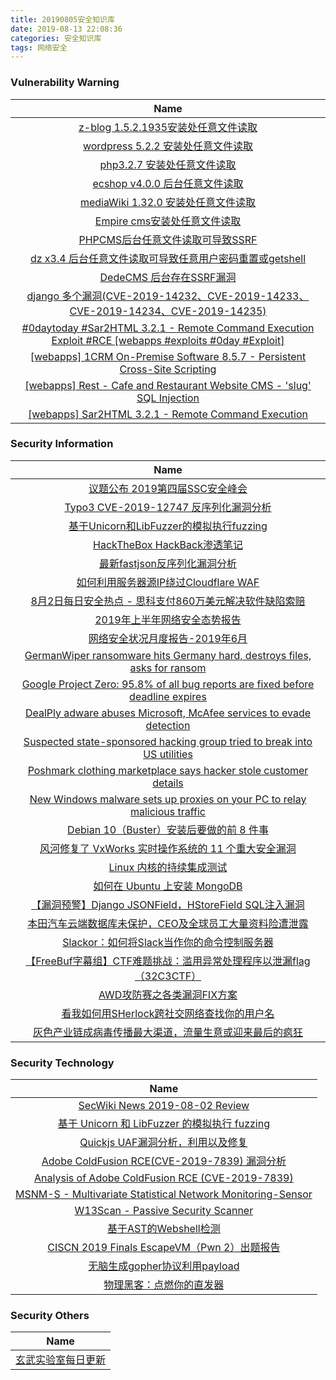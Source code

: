 ```yaml
---
title: 20190805安全知识库
date: 2019-08-13 22:08:36
categories: 安全知识库
tags: 网络安全
---
```

###  						       							Vulnerability Warning

|                             Name                             |
| :----------------------------------------------------------: |
|[z-blog 1.5.2.1935安装处任意文件读取](https://www.seebug.org/vuldb/ssvid-98053)|
|[wordpress 5.2.2 安装处任意文件读取](https://www.seebug.org/vuldb/ssvid-98052)|
|[php3.2.7 安装处任意文件读取](https://www.seebug.org/vuldb/ssvid-98051)|
|[ecshop v4.0.0 后台任意文件读取](https://www.seebug.org/vuldb/ssvid-98050)|
|[mediaWiki 1.32.0 安装处任意文件读取](https://www.seebug.org/vuldb/ssvid-98048)|
|[Empire cms安装处任意文件读取](https://www.seebug.org/vuldb/ssvid-98047)|
|[PHPCMS后台任意文件读取可导致SSRF](https://www.seebug.org/vuldb/ssvid-98046)|
|[dz x3.4 后台任意文件读取可导致任意用户密码重置或getshell](https://www.seebug.org/vuldb/ssvid-98045)|
|[DedeCMS 后台存在SSRF漏洞](https://www.seebug.org/vuldb/ssvid-98044)|
|[django 多个漏洞(CVE-2019-14232、CVE-2019-14233、CVE-2019-14234、CVE-2019-14235)](https://www.seebug.org/vuldb/ssvid-98043)|
|[#0daytoday #Sar2HTML 3.2.1 - Remote Command Execution Exploit #RCE  [webapps #exploits  #0day #Exploit]](http://0day.today/exploits/33071)|
|[[webapps] 1CRM On-Premise Software 8.5.7 - Persistent Cross-Site Scripting](https://www.exploit-db.com/exploits/47206)|
|[[webapps] Rest - Cafe and Restaurant Website CMS - 'slug' SQL Injection](https://www.exploit-db.com/exploits/47205)|
|[[webapps] Sar2HTML 3.2.1 - Remote Command Execution](https://www.exploit-db.com/exploits/47204)|

### 						        							Security Information
|                             Name                                    |
| :----------------------------------------------------------: |
|[议题公布  2019第四届SSC安全峰会](https://www.anquanke.com/post/id/177120)|
|[Typo3 CVE-2019-12747 反序列化漏洞分析](https://www.anquanke.com/post/id/183329)|
|[基于Unicorn和LibFuzzer的模拟执行fuzzing](https://www.anquanke.com/post/id/183307)|
|[HackTheBox HackBack渗透笔记](https://www.anquanke.com/post/id/183237)|
|[最新fastjson反序列化漏洞分析](https://www.anquanke.com/post/id/183197)|
|[如何利用服务器源IP绕过Cloudflare WAF](https://www.anquanke.com/post/id/183238)|
|[8月2日每日安全热点 - 思科支付860万美元解决软件缺陷索赔](https://www.anquanke.com/post/id/183294)|
|[2019年上半年网络安全态势报告](https://www.secpulse.com/archives/110146.html)|
|[网络安全状况月度报告-2019年6月](https://www.secpulse.com/archives/109575.html)|
|[GermanWiper ransomware hits Germany hard, destroys files, asks for ransom](https://www.zdnet.com/article/germanwiper-ransomware-hits-germany-hard-destroys-files-asks-for-ransom/#ftag=RSSbaffb68)|
|[Google Project Zero: 95.8% of all bug reports are fixed before deadline expires](https://www.zdnet.com/article/google-project-zero-95-8-of-all-bug-reports-are-fixed-before-deadline-expires/#ftag=RSSbaffb68)|
|[DealPly adware abuses Microsoft, McAfee services to evade detection](https://www.zdnet.com/article/dealply-adware-abuses-microsoft-mcafee-services-to-evade-detection/#ftag=RSSbaffb68)|
|[Suspected state-sponsored hacking group tried to break into US utilities](https://www.zdnet.com/article/suspected-state-sponsored-hacking-group-tried-to-break-into-us-utilities/#ftag=RSSbaffb68)|
|[Poshmark clothing marketplace says hacker stole customer details](https://www.zdnet.com/article/poshmark-clothing-marketplace-says-hacker-stole-customer-details/#ftag=RSSbaffb68)|
|[New Windows malware sets up proxies on your PC to relay malicious traffic](https://www.zdnet.com/article/new-windows-malware-sets-up-proxies-on-your-pc-to-relay-malicious-traffic/#ftag=RSSbaffb68)|
|[Debian 10（Buster）安装后要做的前 8 件事](https://linux.cn/article-11178-1.html?utm_source=rss&utm_medium=rss)|
|[风河修复了 VxWorks 实时操作系统的 11 个重大安全漏洞](https://linux.cn/article-11177-1.html?utm_source=rss&utm_medium=rss)|
|[Linux 内核的持续集成测试](https://linux.cn/article-11176-1.html?utm_source=rss&utm_medium=rss)|
|[如何在 Ubuntu 上安装 MongoDB](https://linux.cn/article-11175-1.html?utm_source=rss&utm_medium=rss)|
|[【漏洞预警】Django JSONField，HStoreField SQL注入漏洞](https://www.freebuf.com/vuls/210257.html)|
|[本田汽车云端数据库未保护，CEO及全球员工大量资料险遭泄露](https://www.freebuf.com/news/210249.html)|
|[Slackor：如何将Slack当作你的命令控制服务器](https://www.freebuf.com/articles/network/209252.html)|
|[【FreeBuf字幕组】CTF难题挑战：滥用异常处理程序以泄漏flag（32C3CTF）](https://www.freebuf.com/video/210007.html)|
|[AWD攻防赛之各类漏洞FIX方案](https://www.freebuf.com/articles/web/208778.html)|
|[看我如何用SHerlock跨社交网络查找你的用户名](https://www.freebuf.com/articles/network/209254.html)|
|[灰色产业链成病毒传播最大渠道，流量生意或迎来最后的疯狂](https://www.freebuf.com/articles/database/208658.html)|

### 						        							Security  Technology
|                             Name                                    |
| :----------------------------------------------------------: |
|[SecWiki News 2019-08-02 Review](http://www.sec-wiki.com/?2019-08-02)|
|[基于 Unicorn 和 LibFuzzer 的模拟执行 fuzzing](https://paper.seebug.org/1002/)|
|[Quickjs UAF漏洞分析，利用以及修复](https://paper.seebug.org/1001/)|
|[Adobe ColdFusion RCE(CVE-2019-7839) 漏洞分析](https://paper.seebug.org/999/)|
|[Analysis of Adobe ColdFusion RCE (CVE-2019-7839)](https://paper.seebug.org/1000/)|
|[MSNM-S - Multivariate Statistical Network Monitoring-Sensor](http://www.kitploit.com/2019/08/msnm-s-multivariate-statistical-network.html)|
|[W13Scan - Passive Security Scanner](http://www.kitploit.com/2019/08/w13scan-passive-security-scanner.html)|
|[基于AST的Webshell检测](http://xz.aliyun.com/t/5848)|
|[CISCN 2019 Finals EscapeVM（Pwn 2）出题报告](http://xz.aliyun.com/t/5842)|
|[无脑生成gopher协议利用payload](http://xz.aliyun.com/t/5844)|
|[物理黑客：点燃你的直发器](http://xz.aliyun.com/t/5843)|

### 						        							Security  Others
|                             Name                                    |
| :----------------------------------------------------------: |
|[玄武实验室每日更新](https://weibo.com/p/1006065582522936/wenzhang?from=page_100606_profile&wvr=6&mod=wenzhangmore)|
